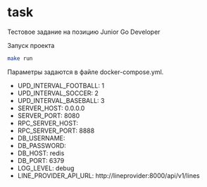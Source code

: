 # task
Тестовое задание на позицию Junior Go Developer

Запуск проекта
```sh
make run
```
Параметры задаются в файле docker-compose.yml. 
* UPD_INTERVAL_FOOTBALL: 1
* UPD_INTERVAL_SOCCER: 2
* UPD_INTERVAL_BASEBALL: 3
* SERVER_HOST: 0.0.0.0
* SERVER_PORT: 8080
* RPC_SERVER_HOST:
* RPC_SERVER_PORT: 8888
* DB_USERNAME:
* DB_PASSWORD:
* DB_HOST: redis
* DB_PORT: 6379
* LOG_LEVEL: debug
* LINE_PROVIDER_API_URL: http://lineprovider:8000/api/v1/lines
